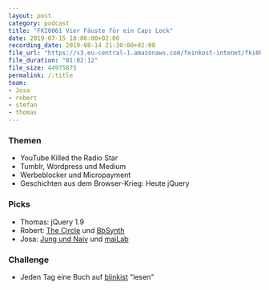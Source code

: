 ```yaml
---
layout: post
category: podcast
title: "FKI0061 Vier Fäuste für ein Caps Lock"
date: 2019-07-15 18:00:00+02:00
recording_date: 2019-08-14 21:30:00+02:00
file_url: "https://s3.eu-central-1.amazonaws.com/feinkost-intenet/fki0061.mp3"
file_duration: "01:02:12"
file_size: 44975875
permalink: /:title
team:
- Josa
- robert
- stefan
- thomas
---
```


### Themen

- YouTube Killed the Radio Star
- Tumblr, Wordpress und Medium
- Werbeblocker und Micropayment
- Geschichten aus dem Browser-Krieg: Heute jQuery

### Picks

- Thomas: jQuery 1.9
- Robert: [The Circle](https://de.wikipedia.org/wiki/Der_Circle) und [BbSynth](https://ebsynth.com/)
- Josa: [Jung und Naiv](http://www.jungundnaiv.de) und [maiLab](https://www.youtube.com/channel/UCyHDQ5C6z1NDmJ4g6SerW8g)

### Challenge

- Jeden Tag eine Buch auf [blinkist](https://www.blinkist.com/en/) "lesen"

